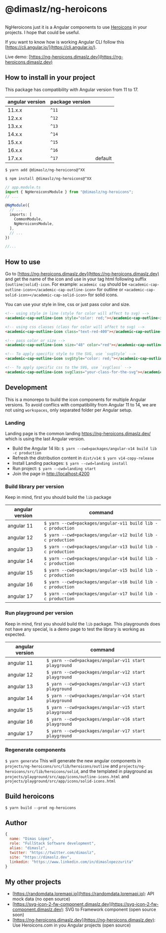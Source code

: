 # @dimaslz/ng-heroicons

<img src='https://track.dimaslz.dev/track?name=github&url=https://ng-heroicons.dimaslz.dev&domain=ng-heroicons.dimaslz.dev&props={"readme":"main"}' alt="track" width="0px" height="0px" />

NgHeroicons just it is a Angular components to use [Heroicons](https://heroicons.com) in your projects. I hope that could be useful.

If you want to know how is working Angular CLI follow this [https://cli.angular.io/](https://cli.angular.io/).

Live demo: [https://ng-heroicons.dimaslz.dev](https://ng-heroicons.dimaslz.dev)

## How to install in your project

This package has compatibility with Angular version from 11 to 17.

| angular version | package version ||
|-|-|-|
| 11.x.x | `^11` ||
| 12.x.x | `^12` ||
| 13.x.x | `^13` ||
| 14.x.x | `^14` ||
| 15.x.x | `^15` ||
| 16.x.x | `^16` ||
| 17.x.x | `^17` | default |

`$ yarn add @dimaslz/ng-heroicons@^XX`

`$ npm install @dimaslz/ng-heroicons@^XX`

```ts
// app.module.ts
import { NgHeroiconsModule } from "@dimaslz/ng-heroicons";
// ...

@NgModule({
  // ...
  imports: [
    CommonModule,
    NgHeroiconsModule,
  ],
  // ...
})

//...
```

## How to use

Go to [https://ng-heroicons.dimaslz.dev](https://ng-heroicons.dimaslz.dev) and get the name of the icon and use in your tag html following suffix `{outline|solid}-icon`. For example: `academic cap` should be `<academic-cap-outline-icon></academic-cap-outline-icon>` for outline or `<academic-cap-solid-icon></academic-cap-solid-icon>` for solid icons.

You can use your style in line, css or just pass color and size.

```html
<!-- using style in line (style for color will affect to svg) -->
<academic-cap-outline-icon style="color: red;"></academic-cap-outline-icon>

<!-- using css classes (class for color will affect to svg) -->
<academic-cap-outline-icon class="text-red-400"></academic-cap-outline-icon>

<!-- pass color or size -->
<academic-cap-outline-icon size="48" color="red"></academic-cap-outline-icon>

<!-- To apply specific style to the SVG, use `svgStyle` -->
<academic-cap-outline-icon svgStyle="color: red;"></academic-cap-outline-icon>

<!-- To apply specific css to the SVG, use `svgClass` -->
<academic-cap-outline-icon svgClass="your-class-for-the-svg"></academic-cap-outline-icon>
```

## Development

This is a monorepo to build the icon components for multiple Angular versions. To avoid conflics with compatibility from Angular 11 to 14, we are not using `workspaces`, only separated folder per Angular setup.

### Landing

Landing page is the common landing <https://ng-heroicons.dimaslz.dev/> which is using the last Angular version.

- Build the Angular 14 lib: `$ yarn --cwd=packages/angular-v14 build lib -c production`
- Refresh the distribution content in `dist/v14`: `$ yarn v14-copy-release`
- Install Landing packages: `$ yarn --cwd=landing install`
- Run project: `$ yarn --cwd=landing start`
- Join the page in [http://localhost:4200](http://localhost:4200)

### Build library per version

Keep in mind, first you should build the `lib` package

| angular version | command |
|-|-|
| angular 11 | `$ yarn --cwd=packages/angular-v11 build lib -c production` |
| angular 12 | `$ yarn --cwd=packages/angular-v12 build lib -c production` |
| angular 13 | `$ yarn --cwd=packages/angular-v13 build lib -c production` |
| angular 14 | `$ yarn --cwd=packages/angular-v14 build lib -c production` |
| angular 15 | `$ yarn --cwd=packages/angular-v15 build lib -c production` |
| angular 16 | `$ yarn --cwd=packages/angular-v16 build lib -c production` |
| angular 17 | `$ yarn --cwd=packages/angular-v17 build lib -c production` |

### Run playground per version

Keep in mind, first you should build the `lib` package. This playgrounds does not have any special, is a demo page to test the library is working as expected.

| angular version | command |
|-|-|
| angular 11 | `$ yarn --cwd=packages/angular-v11 start playground` |
| angular 12 | `$ yarn --cwd=packages/angular-v12 start playground` |
| angular 13 | `$ yarn --cwd=packages/angular-v13 start playground` |
| angular 14 | `$ yarn --cwd=packages/angular-v14 start playground` |
| angular 15 | `$ yarn --cwd=packages/angular-v15 start playground` |
| angular 16 | `$ yarn --cwd=packages/angular-v16 start playground` |
| angular 17 | `$ yarn --cwd=packages/angular-v17 start playground` |

### Regenerate components

`$ yarn generate` This will generate the new angular components in `projects/ng-heroicons/src/lib/heroicons/outline` and `projects/ng-heroicons/src/lib/heroicons/solid`, and the templated in playground as `projects/playground/src/app/icons/outline-icons.html` and `projects/playground/src/app/icons/solid-icons.html`

## Build heroicons

`$ yarn build --prod ng-heroicons`

## Author

```js
{
  name: "Dimas López",
  role: "FullStack Software development",
  alias: "dimaslz",
  twitter: "https://twitter.com/dimaslz",
  site: "https://dimaslz.dev",
  linkedin: "https://www.linkedin.com/in/dimaslopezzurita"
}
```

## My other projects

- [https://randomdata.loremapi.io](https://randomdata.loremapi.io): API mock data (no open source)
- [https://svg-icon-2-fw-component.dimaslz.dev](https://svg-icon-2-fw-component.dimaslz.dev): SVG to Framework component (open source soon)
- [https://ng-heroicons.dimaslz.dev](https://ng-heroicons.dimaslz.dev): Use Heroicons.com in you Angular projects (open source)

